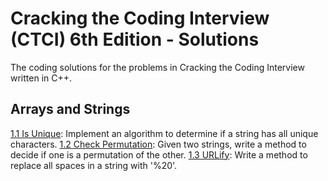 # Cracking the Coding Interview (CTCI) 6th Edition - Solutions
The coding solutions for the problems in Cracking the Coding Interview written in C++.
## Arrays and Strings
[1.1 Is Unique](https://github.com/goldtomato/Cracking-the-Coding-Interview-CTCI-/blob/master/Arrays%20and%20Strings/strings_1.cpp): Implement an algorithm to determine if a string has all unique characters.
[1.2 Check Permutation](https://github.com/goldtomato/Cracking-the-Coding-Interview-CTCI-/blob/master/Arrays%20and%20Strings/strings_2.cpp): Given two strings, write a method to decide if one is a permutation of the other.
[1.3 URLify](https://github.com/goldtomato/Cracking-the-Coding-Interview-CTCI-/blob/master/Arrays%20and%20Strings/strings_3.cpp): Write a method to replace all spaces in a string with '%20'.
